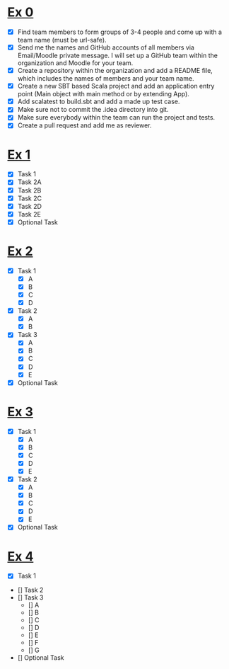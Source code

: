 # [Ex 0](https://github.com/WT2-Scala-and-ZIO-SoSe2021/homework/blob/main/Exercise_0.md)

- [x] Find team members to form groups of 3-4 people and come up with a team name (must be url-safe).
- [x] Send me the names and GitHub accounts of all members via Email/Moodle private message. I will set up a GitHub team within the organization and Moodle for your team.
- [x] Create a repository within the organization and add a README file, which includes the names of members and your team name.
- [x] Create a new SBT based Scala project and add an application entry point (Main object with main method or by extending App).
- [x] Add scalatest to build.sbt and add a made up test case.
- [x] Make sure not to commit the .idea directory into git.
- [x] Make sure everybody within the team can run the project and tests.
- [x] Create a pull request and add me as reviewer.

# [Ex 1](https://github.com/WT2-Scala-and-ZIO-SoSe2021/homework/blob/main/Exercise_1.md)

- [x] Task 1
- [x] Task 2A
- [x] Task 2B
- [x] Task 2C
- [x] Task 2D
- [x] Task 2E
- [x] Optional Task

# [Ex 2](https://github.com/WT2-Scala-and-ZIO-SoSe2021/homework/blob/main/Exercise_2.md)

- [x] Task 1
  - [x] A
  - [x] B
  - [x] C
  - [x] D

- [x] Task 2
  - [x] A
  - [x] B
- [x] Task 3
  - [x] A
  - [x] B
  - [x] C
  - [x] D
  - [x] E
- [x] Optional Task

# [Ex 3](https://github.com/WT2-Scala-and-ZIO-SoSe2021/homework/blob/main/Exercise_3.md)

- [x] Task 1
  - [x] A
  - [x] B
  - [x] C
  - [x] D
  - [x] E
- [x] Task 2
  - [x] A
  - [x] B
  - [x] C
  - [x] D
  - [x] E
- [x] Optional Task

# [Ex 4](https://github.com/WT2-Scala-and-ZIO-SoSe2021/homework/blob/main/Exercise_4.md)

- [x] Task 1
- [] Task 2
- [] Task 3
  - [] A
  - [] B
  - [] C
  - [] D
  - [] E
  - [] F
  - [] G
- [] Optional Task
